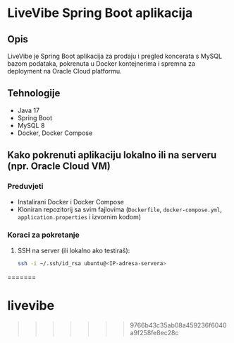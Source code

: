# LiveVibe Spring Boot aplikacija

## Opis
LiveVibe je Spring Boot aplikacija za prodaju i pregled koncerata s MySQL bazom podataka, pokrenuta u Docker kontejnerima i spremna za deployment na Oracle Cloud platformu.

## Tehnologije
- Java 17
- Spring Boot
- MySQL 8
- Docker, Docker Compose


## Kako pokrenuti aplikaciju lokalno ili na serveru (npr. Oracle Cloud VM)

### Preduvjeti
- Instalirani Docker i Docker Compose
- Kloniran repozitorij sa svim fajlovima (`Dockerfile`, `docker-compose.yml`, `application.properties` i izvornim kodom)

### Koraci za pokretanje

1. SSH na server (ili lokalno ako testiraš):
   ```bash
   ssh -i ~/.ssh/id_rsa ubuntu@<IP-adresa-servera>
=======
# livevibe
>>>>>>> 9766b43c35ab08a459236f6040a9f258fe8ec28c
